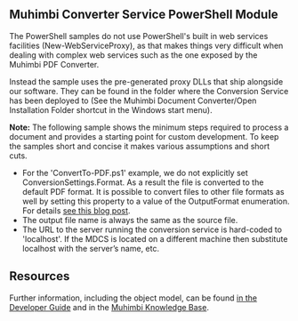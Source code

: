 ## Muhimbi Converter Service PowerShell Module
	
The PowerShell samples do not use PowerShell's built in web services facilities (New-WebServiceProxy), as that makes things very difficult when dealing with complex web services such as the one exposed by the Muhimbi PDF Converter.
	
Instead the sample uses the pre-generated proxy DLLs that ship alongside our software. They can be found in the folder where the Conversion Service has been deployed to (See the Muhimbi Document Converter/Open Installation Folder shortcut in the Windows start menu). 
	
**Note:** The following sample shows the minimum steps required to process a document and provides a starting point for custom development. To keep the samples short and concise it makes various assumptions and short cuts. 

* For the 'ConvertTo-PDF.ps1' example, we do not explicitly set ConversionSettings.Format. As a result the file is converted to the default PDF format. It is possible to convert files to other file formats as well by setting this property to a value of the OutputFormat enumeration. For details [see this blog post](https://blog.muhimbi.com/2012/02/convert-document-types-using-pdf.html).
* The output file name is always the same as the source file.
* The URL to the server running the conversion service is hard-coded to 'localhost'. If the MDCS is located on a different machine then substitute localhost with the server’s name, etc.

## Resources
<a id="Resources"></a>

Further information, including the object model, can be found [in the Developer Guide](http://www.muhimbi.com/support/documentation/PDF-Converter-Services/User---Developer-Guide.aspx) and in the [Muhimbi Knowledge Base](https://support.muhimbi.com/hc/en-us/sections/206267927-PDF-Converter-Web-Service-Interface).


